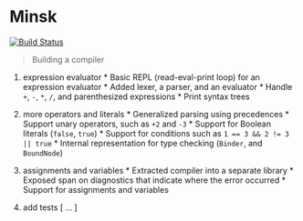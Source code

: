 # Minsk

[![Build Status](https://dev.azure.com/albertospelta/Minsk/_apis/build/status/albertospelta.minsk?branchName=master)](https://dev.azure.com/albertospelta/Minsk/_build/latest?definitionId=8&branchName=master)

> Building a compiler

  1. expression evaluator
    * Basic REPL (read-eval-print loop) for an expression evaluator
    * Added lexer, a parser, and an evaluator
    * Handle `+`, `-`, `*`, `/`, and parenthesized expressions
    * Print syntax trees

  2. more operators and literals
    * Generalized parsing using precedences
    * Support unary operators, such as `+2` and `-3`
    * Support for Boolean literals (`false`, `true`)
    * Support for conditions such as `1 == 3 && 2 != 3 || true`
    * Internal representation for type checking (`Binder`, and `BoundNode`)

  3. assignments and variables 
    * Extracted compiler into a separate library
    * Exposed span on diagnostics that indicate where the error occurred
    * Support for assignments and variables

  4. add tests
  [ ... ]